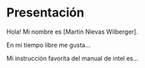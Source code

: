 # Presentación
Hola! Mi nombre es [Martin Nievas Wilberger].

En mi tiempo libre me gusta...

Mi instrucción favorita del manual de intel es...
